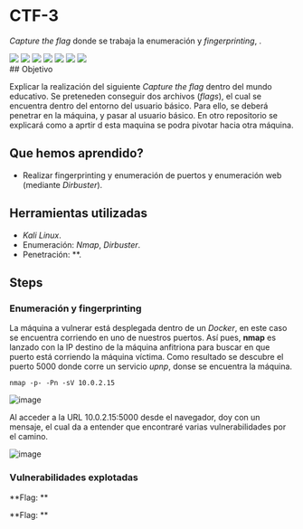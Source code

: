 # CTF-3
*Capture the flag* donde se trabaja la enumeración y *fingerprinting*, .
<div>
  <img src="https://img.shields.io/badge/-Kali-5e8ca8?style=for-the-badge&logo=kalilinux&logoColor=white" />
  <img src="https://img.shields.io/badge/-Nmap-6933FF?style=for-the-badge&logo=nmap&logoColor=white" />
  <img src="https://img.shields.io/badge/-Dirsearch-005571?style=for-the-badge&logo=dirsearch&logoColor=white" />
  <img src="https://img.shields.io/badge/-Metasploit-2596CD?style=for-the-badge&logo=metasploit&logoColor=white" />
  <img src="https://img.shields.io/badge/-python-3776AB?style=for-the-badge&logo=python&logoColor=white" />
  <img src="https://img.shields.io/badge/-steghide-FF5200?style=for-the-badge&logo=steghide&logoColor=white" />
  <img src="https://img.shields.io/badge/-Docker-2496ED?style=for-the-badge&logo=docker&logoColor=white" />
</div>
## Objetivo

Explicar la realización del siguiente _Capture the flag_ dentro del mundo educativo. Se preteneden conseguir dos archivos (_flags_), el cual se encuentra dentro del entorno del usuario básico. Para ello, se deberá penetrar en la máquina, y pasar al usuario básico. En otro repositorio se explicará como a aprtir d esta maquina se podra pivotar hacia otra máquina.

## Que hemos aprendido?

- Realizar fingerprinting y enumeración de puertos y enumeración web (mediante *Dirbuster*).

## Herramientas utilizadas

- *Kali Linux*.
- Enumeración: *Nmap*, *Dirbuster*.
- Penetración: **. 

## Steps

### Enumeración y fingerprinting

La máquina a vulnerar está desplegada dentro de un *Docker*, en este caso se encuentra corriendo en uno de nuestros puertos. Así pues, **nmap** es lanzado con la IP destino de la máquina anfitriona para buscar en que puerto está corriendo la máquina víctima. Como resultado se descubre el puerto 5000 donde corre un servicio *upnp*, donse se encuentra la máquina.

<code>nmap -p- -Pn -sV 10.0.2.15</code>

![image](https://github.com/user-attachments/assets/614d71a1-2cb7-416e-b7f6-879e8eef422a)

Al acceder a la URL 10.0.2.15:5000 desde el navegador, doy con un mensaje, el cual da a entender que encontraré varias vulnerabilidades por el camino.

![image](https://github.com/user-attachments/assets/777a9c55-1abf-4700-aa77-f8afebc84477)


### Vulnerabilidades explotadas


**Flag: **

**Flag: **

